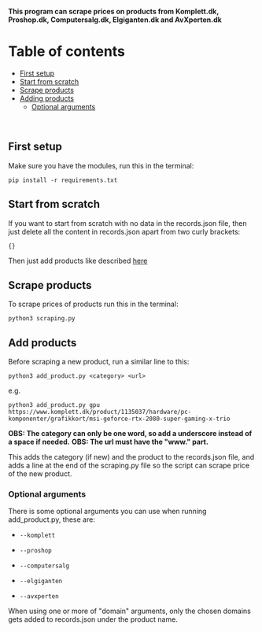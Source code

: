 **This program can scrape prices on products from Komplett.dk, Proshop.dk, Computersalg.dk, Elgiganten.dk and AvXperten.dk**

# Table of contents
- [First setup](#first-setup)
- [Start from scratch](#start-scratch)
- [Scrape products](#scrape-products)
- [Adding products](#adding-products)
    - [Optional arguments](#optional-arguments)

<br/>

## First setup <a name="first-setup"></a>
Make sure you have the modules, run this in the terminal:

    pip install -r requirements.txt

## Start from scratch <a name="start-scratch"></a>
If you want to start from scratch with no data in the records.json file, then just delete all the content in records.json apart from two curly brackets:

    {}
Then just add products like described [here](#add-products)

## Scrape products <a name="scrape-products"></a>
To scrape prices of products run this in the terminal:

    python3 scraping.py

## Add products <a name="add-products"></a>
Before scraping a new product, run a similar line to this:

    python3 add_product.py <category> <url>
e.g.

    python3 add_product.py gpu https://www.komplett.dk/product/1135037/hardware/pc-komponenter/grafikkort/msi-geforce-rtx-2080-super-gaming-x-trio
**OBS: The category can only be one word, so add a underscore instead of a space if needed.**
**OBS: The url must have the "www." part.**

This adds the category (if new) and the product to the records.json file, and adds a line at the end of the scraping.py file so the script can scrape price of the new product.

### Optional arguments <a name="optional-arguments"></a>
There is some optional arguments you can use when running add_product.py, these are:

-     --komplett

-     --proshop

-     --computersalg

-     --elgiganten

-     --avxperten

When using one or more of "domain" arguments, only the chosen domains gets added to records.json under the product name. 
